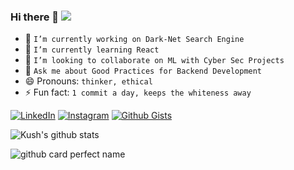 ### Hi there 👋 [![](https://visitor-badge.glitch.me/badge?page_id=1UC1F3R616.1UC1F3R616)]()

<!--
**1UC1F3R616/1UC1F3R616**
-->

- 🔭 `I’m currently working on Dark-Net Search Engine`
- 🌱 `I’m currently learning React`
- 👯 `I’m looking to collaborate on ML with Cyber Sec Projects`
- 💬 `Ask me about Good Practices for Backend Development`
- 😄 Pronouns: `thinker, ethical`
- ⚡ Fun fact: `1 commit a day, keeps the whiteness away` <!--Got a new Error... Progress :)-->

[![LinkedIn](https://img.shields.io/static/v1.svg?label=Connect&message=@Kush&color=grey&logo=linkedin&labelColor=0088ff&style=social)](https://www.linkedin.com/in/kush-choudhary-567b38169?lipi=urn%3Ali%3Apage%3Ad_flagship3_profile_view_base_contact_details%3BDYkgbUGhTniMSRqOUkdN3A%3D%3D)
[![Instagram](https://img.shields.io/badge/Instagram-follow-0088ff.svg?logo=instagram&logoColor=white)](https://www.instagram.com/1UC1F3R616/)
[![Github Gists](https://img.shields.io/github/followers/1uc1f3r616?color=0088ff&label=Gists&logoColor=blue&style=social)](https://gist.github.com/1UC1F3R616)

<!-- ![github](https://user-images.githubusercontent.com/41824020/87243616-0302c980-c455-11ea-97cc-599e0dfbd944.png) -->

<!-- GitHub Readme stats -->
![Kush's github stats](https://github-readme-stats.vercel.app/api?username=1UC1F3R616&show_icons=true&&hide_border=true)

![github card perfect name](https://user-images.githubusercontent.com/41824020/87243649-4cebaf80-c455-11ea-9519-6c30ed822e2d.png)
